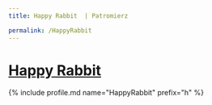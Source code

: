 ```yaml
---
title: Happy Rabbit  | Patromierz

permalink: /HappyRabbit
---
```


# [Happy Rabbit ](https://patronite.pl/HappyRabbit)

{% include profile.md name="HappyRabbit" prefix="h" %}
